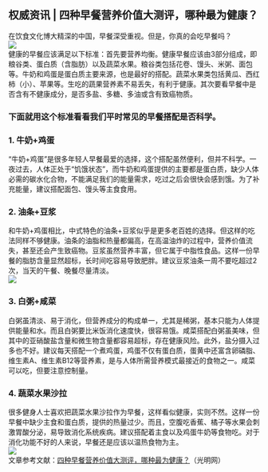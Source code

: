 ## 权威资讯 | 四种早餐营养价值大测评，哪种最为健康？  
在饮食文化博大精深的中国，早餐深受重视。但是，你真的会吃早餐吗？  
![](http://cdncms.v-keep.cn/wp-content/uploads/2020/07/u16583765252395909377fm11gp0.jpg)  
健康的早餐应该满足以下标准：首先要营养均衡。健康早餐应该由3部分组成，即粮谷类、蛋白质（含脂肪）以及蔬菜水果。粮谷类包括花卷、馒头、米粥、面包等。牛奶和鸡蛋是蛋白质主要来源，也是最好的搭配。蔬菜水果类包括黄瓜、西红柿（小）、苹果等。生吃的蔬果营养素不易丢失，有利于健康。其次要看早餐中是否含有不健康成分，是否多盐、多糖、多油或含有致癌物质。  
### 下面就用这个标准看看我们平时常见的早餐搭配是否科学。  
### 1. 牛奶+鸡蛋  
“牛奶+鸡蛋”是很多年轻人早餐最爱的选择，这个搭配虽然便利，但并不科学。一夜过去，人体正处于“饥饿状态”，而牛奶和鸡蛋提供的主要都是蛋白质，缺少人体必需的碳水化合物，不能满足我们的能量需求，吃过之后会很快会感到饿。为了补充能量，建议搭配面包、馒头等主食食用。  
### 2. 油条+豆浆  
和牛奶+鸡蛋相比，中式特色的油条+豆浆似乎是更多老百姓的选择。但这样的吃法同样不够健康。油条的油脂和热量都偏高，在高温油炸的过程中，营养价值流失，甚至还会产生致癌物。豆浆虽然营养丰富，但它属于中脂性食品。这样一份早餐的脂肪含量显然超标，长时间吃容易导致肥胖。建议豆浆油条一周不要吃超过2次，当天的午餐、晚餐尽量清淡。  
![](http://cdncms.v-keep.cn/wp-content/uploads/2020/07/u33043557302780957439fm11gp0.jpg)  
### 3. 白粥+咸菜  
白粥虽清淡、易于消化，但营养成分的构成单一，尤其是稀粥，基本只能为人体提供能量和水。而且白粥要比米饭消化速度快，很容易饿。咸菜搭配白粥虽美味，但其中的亚硝酸盐含量和微生物含量都容易超标，存在健康风险。此外，盐分摄入过多也不好。建议每天搭配一个煮鸡蛋，鸡蛋不仅有蛋白质，蛋黄中还富含卵磷脂、维生素A、维生素B12等营养素，是与人体所需营养模式最接近的食物之一。咸菜可以吃，但要注意控制量。  
### 4. 蔬菜水果沙拉  
很多健身人士喜欢把蔬菜水果沙拉作为早餐，这样看似健康，实则不然。这样一份早餐中缺少主食和蛋白质，提供的热量过少。而且，空腹吃香蕉、橘子等水果会刺激胃酸分泌，易导致消化系统疾病。建议搭配着主食以及鸡蛋牛奶等食物吃。对于消化功能不好的人来说，早餐还是应该以温热食物为主。  
![](http://cdncms.v-keep.cn/wp-content/uploads/2020/07/u40321323033924280850fm11gp0.jpg)  
文章参考文献：<a href="https://m.gmw.cn/toutiao/2020-06/03/content_1301259282.htm?tt_group_id=6834037823343952398">四种早餐营养价值大测评，哪种最为健康？</a>（光明网）  
<!--EndFragment-->  
